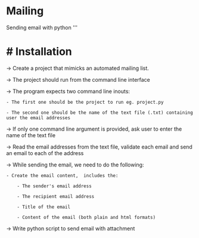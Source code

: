# Mailing
 Sending email with python
 '''
# # Installation
-> Create a project that mimicks an automated mailing list.

-> The project should run from the command line interface

-> The program expects two command line inouts: 

    - The first one should be the project to run eg. project.py
    
    - The second one should be the name of the text file (.txt) containing user the email addresses
    
-> If only one command line argument is provided, ask user to enter the name of the text file

-> Read the email addresses from the text file, validate each email and send an email to each of the address

-> While sending the email, we need to do the following:

    - Create the email content,  includes the:
    
        - The sender's email address
        
        - The recipient email address
        
        - Title of the email
        
        - Content of the email (both plain and html formats)
    

-> Write python script to send email with attachment

